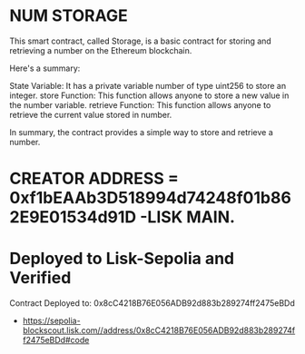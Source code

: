 # NUM STORAGE

This smart contract, called Storage, is a basic contract for storing and retrieving a number on the Ethereum blockchain.

Here's a summary:

State Variable: It has a private variable number of type uint256 to store an integer.
store Function: This function allows anyone to store a new value in the number variable.
retrieve Function: This function allows anyone to retrieve the current value stored in number.

In summary, the contract provides a simple way to store and retrieve a number.

# CREATOR ADDRESS = 0xf1bEAAb3D518994d74248f01b862E9E01534d91D -LISK MAIN.

# Deployed to Lisk-Sepolia and Verified

Contract Deployed to: 0x8cC4218B76E056ADB92d883b289274ff2475eBDd

- https://sepolia-blockscout.lisk.com//address/0x8cC4218B76E056ADB92d883b289274ff2475eBDd#code
